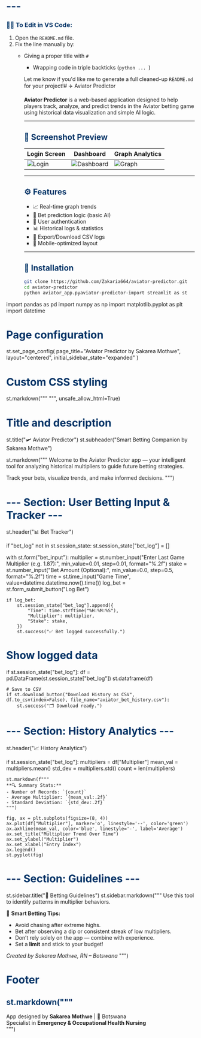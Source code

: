 # ---

### ✍🏽 To Edit in VS Code:
1. Open the `README.md` file.
2. Fix the line manually by:
   - Giving a proper title with `#`
      - Wrapping code in triple backticks (```python ... ```)
      
      Let me know if you'd like me to generate a full cleaned-up `README.md` for your project!# ✈️ Aviator Predictor
      
      **Aviator Predictor** is a web-based application designed to help players track, analyze, and predict trends in the Aviator betting game using historical data visualization and simple AI logic.
      
      ---
      
      ## 📱 Screenshot Preview
      
      | Login Screen | Dashboard | Graph Analytics |
      |--------------|-----------|-----------------|
      | ![Login](https://via.placeholder.com/250x500.png?text=Login+Screen) | ![Dashboard](https://via.placeholder.com/250x500.png?text=Dashboard) | ![Graph](https://via.placeholder.com/250x500.png?text=Graph+Analytics) |
      
      ---
      
      ## ⚙️ Features
      
      - 📈 Real-time graph trends
      - 🧠 Bet prediction logic (basic AI)
      - 🔐 User authentication
      - 📊 Historical logs & statistics
      - 💾 Export/Download CSV logs
      - 📱 Mobile-optimized layout
      
      ---
      
      ## 🚀 Installation
      
      ```bash
      git clone https://github.com/Zakaria664/aviator-predictor.git
      cd aviator-predictor
      python aviator_app.pyaviator-predictor-import streamlit as st
import pandas as pd
import numpy as np
import matplotlib.pyplot as plt
import datetime

# Page configuration
st.set_page_config(
    page_title="Aviator Predictor by Sakarea Mothwe",
    layout="centered",
    initial_sidebar_state="expanded"
)

# Custom CSS styling
st.markdown("""
    <style>
    .main {
        background-color: #f0f8ff;
    }
    h1, h2, h3 {
        color: #003366;
    }
    .stButton>button {
        background-color: #003366;
        color: white;
        font-weight: bold;
    }
    .stDataFrame {
        border: 2px solid #003366;
        border-radius: 10px;
    }
    </style>
""", unsafe_allow_html=True)

# Title and description
st.title("🛩️ Aviator Predictor")
st.subheader("Smart Betting Companion by Sakarea Mothwe")

st.markdown("""
Welcome to the Aviator Predictor app — your intelligent tool for analyzing historical multipliers to guide future betting strategies. 

Track your bets, visualize trends, and make informed decisions.
""")

# --- Section: User Betting Input & Tracker ---
st.header("📊 Bet Tracker")

if "bet_log" not in st.session_state:
    st.session_state["bet_log"] = []

with st.form("bet_input"):
    multiplier = st.number_input("Enter Last Game Multiplier (e.g. 1.87):", min_value=0.01, step=0.01, format="%.2f")
    stake = st.number_input("Bet Amount (Optional):", min_value=0.0, step=0.5, format="%.2f")
    time = st.time_input("Game Time", value=datetime.datetime.now().time())
    log_bet = st.form_submit_button("Log Bet")
    
    if log_bet:
        st.session_state["bet_log"].append({
            "Time": time.strftime("%H:%M:%S"),
            "Multiplier": multiplier,
            "Stake": stake,
        })
        st.success("✅ Bet logged successfully.")

# Show logged data
if st.session_state["bet_log"]:
    df = pd.DataFrame(st.session_state["bet_log"])
    st.dataframe(df)

    # Save to CSV
    if st.download_button("Download History as CSV", df.to_csv(index=False), file_name="aviator_bet_history.csv"):
        st.success("🗂️ Download ready.")

# --- Section: History Analytics ---
st.header("📈 History Analytics")

if st.session_state["bet_log"]:
    multipliers = df["Multiplier"]
    mean_val = multipliers.mean()
    std_dev = multipliers.std()
    count = len(multipliers)

    st.markdown(f"""
    **🔍 Summary Stats:**
    - Number of Records: `{count}`
    - Average Multiplier: `{mean_val:.2f}`
    - Standard Deviation: `{std_dev:.2f}`
    """)

    fig, ax = plt.subplots(figsize=(8, 4))
    ax.plot(df["Multiplier"], marker='o', linestyle='--', color='green')
    ax.axhline(mean_val, color='blue', linestyle='-', label='Average')
    ax.set_title("Multiplier Trend Over Time")
    ax.set_ylabel("Multiplier")
    ax.set_xlabel("Entry Index")
    ax.legend()
    st.pyplot(fig)

# --- Section: Guidelines ---
st.sidebar.title("📘 Betting Guidelines")
st.sidebar.markdown("""
Use this tool to identify patterns in multiplier behaviors.

🧠 **Smart Betting Tips:**
- Avoid chasing after extreme highs.
- Bet after observing a dip or consistent streak of low multipliers.
- Don’t rely solely on the app — combine with experience.
- Set a **limit** and stick to your budget!

*Created by Sakarea Mothwe, RN – Botswana*
""")

# Footer
st.markdown("""
---
App designed by **Sakarea Mothwe** | 📍 Botswana  
Specialist in **Emergency & Occupational Health Nursing**  
""")

